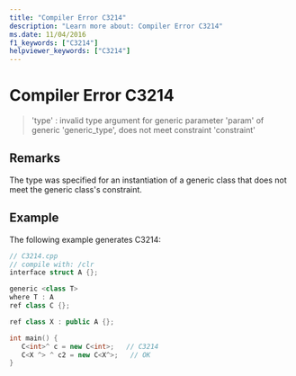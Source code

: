 ```yaml
---
title: "Compiler Error C3214"
description: "Learn more about: Compiler Error C3214"
ms.date: 11/04/2016
f1_keywords: ["C3214"]
helpviewer_keywords: ["C3214"]
---
```

# Compiler Error C3214

> 'type' : invalid type argument for generic parameter 'param' of generic 'generic_type', does not meet constraint 'constraint'

## Remarks

The type was specified for an instantiation of a generic class that does not meet the generic class's constraint.

## Example

The following example generates C3214:

```cpp
// C3214.cpp
// compile with: /clr
interface struct A {};

generic <class T>
where T : A
ref class C {};

ref class X : public A {};

int main() {
   C<int>^ c = new C<int>;   // C3214
   C<X ^> ^ c2 = new C<X^>;   // OK
}
```
